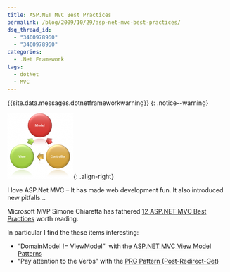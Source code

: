```yaml
---
title: ASP.NET MVC Best Practices
permalink: /blog/2009/10/29/asp-net-mvc-best-practices/
dsq_thread_id:
  - "3460978960"
  - "3460978960"
categories:
  - .Net Framework
tags:
  - dotNet
  - MVC
---
```

{{site.data.messages.dotnetframeworkwarning}}
{: .notice--warning}

![ASP.NET MVC](/wp-content/uploads/ASPNet_MVC-150x150.png){: .align-right}

I love ASP.Net MVC – It has made web development fun. It also introduced new pitfalls…

Microsoft MVP Simone Chiaretta has fathered [12 ASP.NET MVC Best Practices](http://codeclimber.net.nz/archive/2009/10/27/12-asp.net-mvc-best-practices.aspx "Blog post: 12 ASP.NET MVC Best Practices") worth reading.

In particular I find the these items interesting:

* “DomainModel != ViewModel”  with the [ASP.NET MVC View Model Patterns](http://geekswithblogs.net/michelotti/archive/2009/10/25/asp.net-mvc-view-model-patterns.aspx "Blog post: ASP.NET MVC View Model Patterns")
* “Pay attention to the Verbs” with the [PRG Pattern (Post-Redirect-Get)](http://blog.eworldui.net/post/2008/05/ASPNET-MVC---Using-Post2c-Redirect2c-Get-Pattern.aspx "Blog post: ASP.NET MVC - Using Post, Redirect, Get Pattern")

